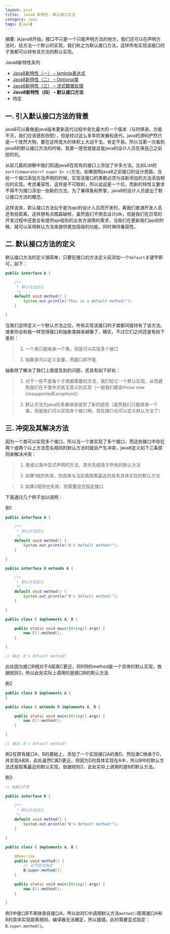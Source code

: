 ```yaml
---
layout: post
title:  Java8 新特性--默认接口方法
category: java
tags: [java]
---
```


摘要: 从java8开始，接口不只是一个只能声明方法的地方，我们还可以在声明方法时，给方法一个默认的实现，我们称之为默认接口方法，这样所有实现该接口的子类都可以持有该方法的默认实现。


Java8新特性系列

*   [Java8新特性（一） – lambda表达式](http://www.codeceo.com/article/lambda-of-java-8.html)
*   [Java8新特性（二） – Optional类](http://www.codeceo.com/article/optional-class-of-java-8.html)
*   [Java8新特性（三） – 流式数据处理](http://www.codeceo.com/article/streaming-data-processing-of-java-8.html)
*   **Java8新特性（四） – 默认接口方法**
*   待定

## 一. 引入默认接口方法的背景

java8可以看做是java版本更新迭代过程中变化最大的一个版本（与时俱进，方能不灭，我们应该感到欣慰），但是经过这么多年的发展和迭代，java的源码俨然已是一个庞然大物，要在这样庞大的体积上大动干戈，肯定不易。所以当第一次看到java8的默认接口方法的时候，我第一感觉就是这是java的设计人员在填自己之前挖的坑。

从前几篇的讲解中我们知道java8在现有的接口上添加了许多方法，比如List的`sort(Comparator<? super E> c)`方法。如果按照java8之前接口的设计思路，当给一个接口添加方法声明的时候，实现该接口的类都必须为该新添加的方法添加相应的实现。考虑兼容性，这样是不可取的，所以说这是一个坑，而新的特性又要求不得不为接口添加一些新的方法，为了兼得鱼和熊掌，java8的设计人员提出了默认接口方法的概念。

这样说来，默认接口方法似乎是为api的设计人员而开发的，离我们普通开发人员还有些距离，这样想有点图森破啦，虽然我们不用去设计jdk，但是我们在日常的开发过程中还是会有提供api给别的业务方调用的需求，当我们在更新我们api的时候，就可以采用默认方法来提供更加高级的功能，同时保持兼容性。

## 二. 默认接口方法的定义

默认接口方法的定义很简单，只要在接口的方法定义前添加一个`default`关键字即可，如下：

```java
public interface A {

    /**
     * 默认方法定义
     */
    default void method() {
        System.out.println("This is a default method!");
    }

}
```

当我们这样定义一个默认方法之后，所有实现该接口的子类都间接持有了该方法。或者你会和我一样觉得接口和抽象类越来越像了，确实，不过它们之间还是有如下差别：

>1. 一个类只能继承一个类，但是可以实现多个接口

>2. 抽象类可以定义变量，而接口却不能


抽象除了解决了我们上面提及到的问题，还具有如下好处：

>1. 对于一些不是每个子类都需要的方法，我们给它一个默认实现，从而避免我们在子类中对其无意义的实现（一般我们都会throw new UnsupportedException()）

>2. 默认方法为java的多重继承提供了新的途径（虽然我们只能继承一个类，但是我们可以实现多个接口啊，现在接口也可以定义默认方法了）


## 三. 冲突及其解决方法

因为一个类可以实现多个接口，所以当一个类实现了多个接口，而这些接口中存在两个或两个以上方法签名相同的默认方法时就会产生冲突，java8定义如下三条原则来解决冲突：

>1. 类或父类中显式声明的方法，其优先级高于所有的默认方法

>2. 如果1规则失效，则选择与当前类距离最近的具有具体实现的默认方法

>3. 如果2规则也失效，则需要显式指定接口


下面通过几个例子加以说明：

例1

```java
public interface A {

    /**
     * 默认方法定义
     */
    default void method() {
        System.out.println("A's default method!");
    }

}

public interface B extends A {

    /**
     * 默认方法定义
     */
    default void method() {
        System.out.println("B's default method!");
    }

}

public class C implements A, B {

    public static void main(String[] args) {
        new C().method();
    }

}

// 输出：B's default method!
```

此处因为接口B相对于A距离C更近，同时B的method是一个具体的默认实现，依据规则2，所以此处实际上调用的是接口B的默认方法

例2

```java
public class D implements A {
}

public class C extends D implements A, B {

    public static void main(String[] args) {
        new C().method();
    }

}

// 输出：B's default method!
```

例2在原有接口A、B的基础上，添加了一个实现接口A的类D，然后类C继承于D，并实现A和B，此处虽然C离D更近，但因为D的具体实现在A中，所以B中的默认方法还是距离最近的默认实现，依据规则2，此处实际上调用的是B的默认方法。

例3

```java
// A接口不变

public interface B {

    /**
     * 默认方法定义
     */
    default void method() {
        System.out.println("B's default method!");
    }

}

public class C implements A, B {

    @Override
    public void method() {
        // 必须显式指定
        B.super.method();
    }

    public static void main(String[] args) {
        new C().method();
    }

}
```

例3中接口B不再继承自接口A，所以此时C中调用默认方法`method()`距离接口A和B的具体实现距离相同，编译器无法确定，所以报错，此时需要显式指定：`B.super.method()`。
